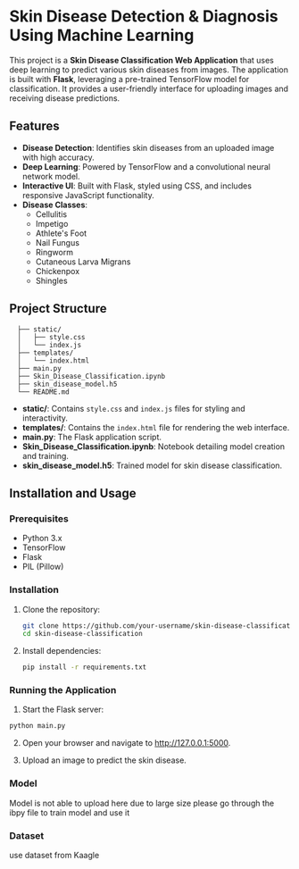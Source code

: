 # Skin Disease Detection & Diagnosis Using Machine Learning

This project is a **Skin Disease Classification Web Application** that uses deep learning to predict various skin diseases from images. The application is built with **Flask**, leveraging a pre-trained TensorFlow model for classification. It provides a user-friendly interface for uploading images and receiving disease predictions.

## Features
- **Disease Detection**: Identifies skin diseases from an uploaded image with high accuracy.
- **Deep Learning**: Powered by TensorFlow and a convolutional neural network model.
- **Interactive UI**: Built with Flask, styled using CSS, and includes responsive JavaScript functionality.
- **Disease Classes**:
  - Cellulitis
  - Impetigo
  - Athlete's Foot
  - Nail Fungus
  - Ringworm
  - Cutaneous Larva Migrans
  - Chickenpox
  - Shingles


## Project Structure
```plaintext
  ├── static/
  │   ├── style.css
  │   └── index.js
  ├── templates/
  │   └── index.html
  ├── main.py
  ├── Skin_Disease_Classification.ipynb
  ├── skin_disease_model.h5
  └── README.md
```

- **static/**: Contains `style.css` and `index.js` files for styling and interactivity.
- **templates/**: Contains the `index.html` file for rendering the web interface.
- **main.py**: The Flask application script.
- **Skin_Disease_Classification.ipynb**: Notebook detailing model creation and training.
- **skin_disease_model.h5**: Trained model for skin disease classification.

## Installation and Usage
### Prerequisites
- Python 3.x
- TensorFlow
- Flask
- PIL (Pillow)

  
### Installation
1. Clone the repository:
   ```bash
   git clone https://github.com/your-username/skin-disease-classification.git
   cd skin-disease-classification
2. Install dependencies:
   ```bash
   pip install -r requirements.txt

### Running the Application
1. Start the Flask server:
  ```bash
  python main.py
```
2. Open your browser and navigate to http://127.0.0.1:5000.

3. Upload an image to predict the skin disease.

### Model
  Model is not able to upload here due to large size please go through the ibpy file to train model and use it 

### Dataset
  use dataset from Kaagle
